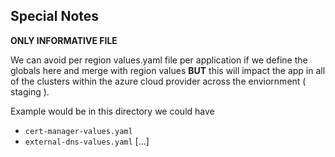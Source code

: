 
## Special Notes

**ONLY INFORMATIVE FILE**


We can avoid per region values.yaml file per application if we define the globals here and merge with region values **BUT** this will impact the app in all of the clusters within the azure cloud provider across the enviornment ( staging ).

Example would be in this directory we could have

- `cert-manager-values.yaml`
- `external-dns-values.yaml`
[...]
